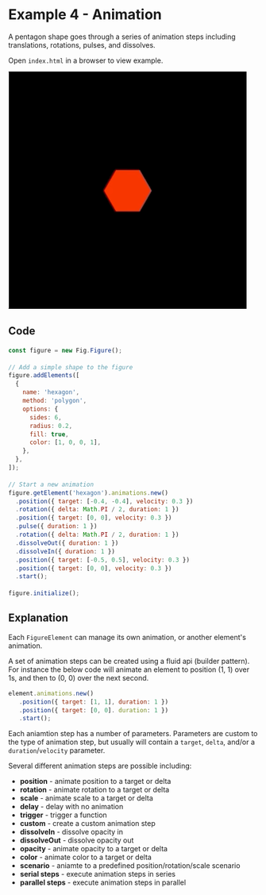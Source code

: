 # Example 4 - Animation

A pentagon shape goes through a series of animation steps including translations, rotations, pulses, and dissolves.

Open `index.html` in a browser to view example.

![](./example.gif)

## Code
```js
const figure = new Fig.Figure();

// Add a simple shape to the figure
figure.addElements([
  {
    name: 'hexagon',
    method: 'polygon',
    options: {
      sides: 6,
      radius: 0.2,
      fill: true,
      color: [1, 0, 0, 1],
    },
  },
]);

// Start a new animation
figure.getElement('hexagon').animations.new()
  .position({ target: [-0.4, -0.4], velocity: 0.3 })
  .rotation({ delta: Math.PI / 2, duration: 1 })
  .position({ target: [0, 0], velocity: 0.3 })
  .pulse({ duration: 1 })
  .rotation({ delta: Math.PI / 2, duration: 1 })
  .dissolveOut({ duration: 1 })
  .dissolveIn({ duration: 1 })
  .position({ target: [-0.5, 0.5], velocity: 0.3 })
  .position({ target: [0, 0], velocity: 0.3 })
  .start();

figure.initialize();
```

## Explanation

Each `FigureElement` can manage its own animation, or another element's animation.

A set of animation steps can be created using a fluid api (builder pattern). For instance the below code will animate an element to position (1, 1) over 1s, and then to (0, 0) over the next second.

```js
element.animations.new()
   .position({ target: [1, 1], duration: 1 })
   .position({ target: [0, 0]. duration: 1 })
   .start();
```

Each aniamtion step has a number of parameters. Parameters are custom to the type of animation step, but usually will contain a `target`, `delta`, and/or a `duration`/`velocity` parameter.

Several different animation steps are possible including:

* **position** - animate position to a target or delta
* **rotation** - animate rotation to a target or delta
* **scale** - animate scale to a target or delta
* **delay** - delay with no animation
* **trigger** - trigger a function
* **custom** - create a custom animation step
* **dissolveIn** - dissolve opacity in
* **dissolveOut** - dissolve opacity out
* **opacity** - animate opacity to a target or delta
* **color** - animate color to a target or delta
* **scenario** - aniamte to a predefined position/rotation/scale scenario
* **serial steps** - execute animation steps in series
* **parallel steps** - execute animation steps in parallel
